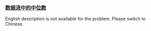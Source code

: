 ### [数据流中的中位数](https://leetcode.com/problems/shu-ju-liu-zhong-de-zhong-wei-shu-lcof)

English description is not available for the problem. Please switch to Chinese.